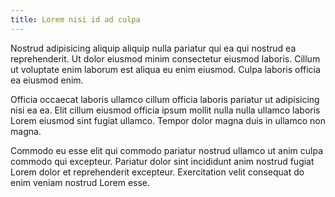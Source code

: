 ```yaml
---
title: Lorem nisi id ad culpa
---
```


Nostrud adipisicing aliquip aliquip nulla pariatur qui ea qui nostrud ea reprehenderit. Ut dolor eiusmod minim consectetur eiusmod laboris. Cillum ut voluptate enim laborum est aliqua eu enim eiusmod. Culpa laboris officia ea eiusmod enim.

Officia occaecat laboris ullamco cillum officia laboris pariatur ut adipisicing nisi ea ea. Elit cillum eiusmod officia ipsum mollit nulla nulla ullamco laboris Lorem eiusmod sint fugiat ullamco. Tempor dolor magna duis in ullamco non magna.

Commodo eu esse elit qui commodo pariatur nostrud ullamco ut anim culpa commodo qui excepteur. Pariatur dolor sint incididunt anim nostrud fugiat Lorem dolor et reprehenderit excepteur. Exercitation velit consequat do enim veniam nostrud Lorem esse.
